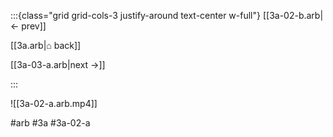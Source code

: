 :::{class="grid grid-cols-3 justify-around text-center w-full"}
[[3a-02-b.arb|← prev]]

[[3a.arb|⌂ back]]

[[3a-03-a.arb|next →]]

:::

![[3a-02-a.arb.mp4]]

#arb #3a #3a-02-a

